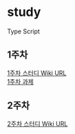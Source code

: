 # study   
Type Script   

## 1주차
[1주차 스터디 Wiki URL](https://github.com/Hwangwonuk/study/wiki/1%EC%A3%BC%EC%B0%A8)   
[1주차 과제](https://github.com/Hwangwonuk/study/wiki/1%EC%A3%BC%EC%B0%A8)
   
## 2주차   
[2주차 스터디 Wiki URL](https://github.com/Hwangwonuk/study/wiki/1%EC%A3%BC%EC%B0%A8)   
